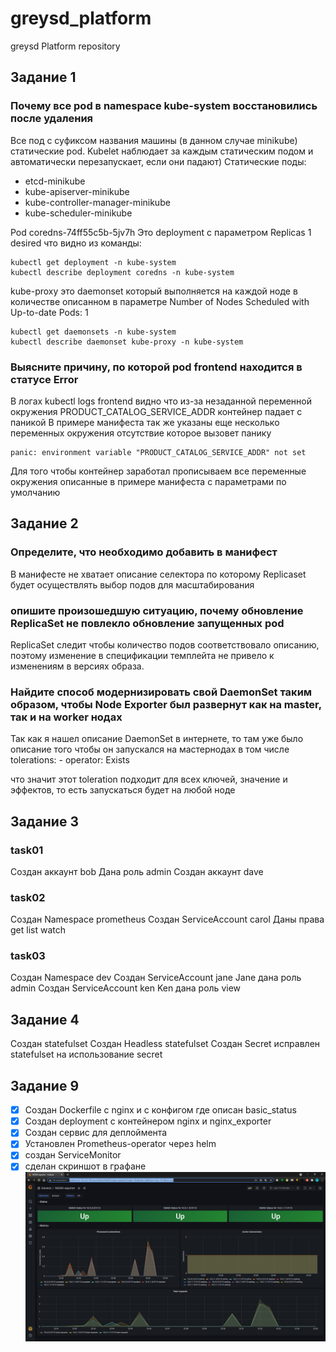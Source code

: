 # greysd_platform
greysd Platform repository

## Задание 1

### Почему все pod в namespace kube-system восстановились после удаления

Все под с суфиксом названия машины (в данном случае minikube) статические pod. Kubelet наблюдает за каждым статическим подом и автоматически перезапускает, если они падают)
Статические поды:
* etcd-minikube
* kube-apiserver-minikube
* kube-controller-manager-minikube
* kube-scheduler-minikube

Pod coredns-74ff55c5b-5jv7h Это deployment c параметром Replicas 1 desired что видно из команды:

```
kubectl get deployment -n kube-system
kubectl describe deployment coredns -n kube-system
```

kube-proxy это daemonset который выполняется на каждой ноде в количестве описанном в параметре
Number of Nodes Scheduled with Up-to-date Pods: 1

```
kubectl get daemonsets -n kube-system
kubectl describe daemonset kube-proxy -n kube-system
```

### Выясните причину, по которой pod  frontend  находится в статусе  Error

В логах kubectl logs frontend видно что из-за незаданной переменной окружения PRODUCT_CATALOG_SERVICE_ADDR контейнер падает с паникой
В примере манифеста так же указаны еще несколько переменных окружения отсутствие которое вызовет панику

```
panic: environment variable "PRODUCT_CATALOG_SERVICE_ADDR" not set
```

Для того чтобы контейнер заработал прописываем все переменные окружения описанные в примере манифеста с параметрами по умолчанию

## Задание 2

### Определите, что необходимо добавить в манифест

В манифесте не хватает описание селектора по которому Replicaset будет осуществлять выбор подов для масштабирования

###  опишите произошедшую ситуацию, почему обновление ReplicaSet не повлекло обновление запущенных pod

ReplicaSet следит чтобы количество подов соответствовало описанию, поэтому изменение в спецификации темплейта не привело к изменениям в версиях образа.

### Найдите способ модернизировать свой DaemonSet таким образом, чтобы Node Exporter был развернут как на master, так и на worker нодах

Так как я нашел описание DaemonSet в интернете, то там уже было описание того чтобы он запускался на мастернодах в том числе
      tolerations:
      - operator: Exists

что значит этот toleration подходит для всех ключей, значение и эффектов, то есть запускаться будет на любой ноде

## Задание 3

### task01
Создан аккаунт bob
Дана роль admin
Создан аккаунт dave
### task02
Создан Namespace prometheus
Создан ServiceAccount carol
Даны права get list watch
### task03
Создан Namespace dev
Создан ServiceAccount jane
Jane дана роль admin
Создан ServiceAccount ken
Ken дана роль view


## Задание 4

Создан statefulset
Создан Headless statefulset
Создан Secret
исправлен statefulset на использование secret

## Задание 9

- [x] Создан Dockerfile с nginx и с конфигом где описан basic_status
- [x] Создан deployment с контейнером nginx и nginx_exporter
- [x] Создан сервис для деплоймента
- [x] Установлен Prometheus-operator через helm
- [x] создан ServiceMоnitor
- [x] сделан скриншот в графане
![Screenshot](kubernetes-monitoring/images/screenshot.png)
